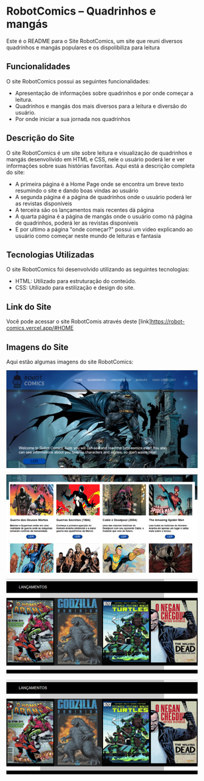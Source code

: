 # RobotComics – Quadrinhos e mangás 

Este é o README para o Site RobotComics, um site que reuni diversos quadrinhos e mangás populares e os dispolibiliza para leitura

## Funcionalidades

O site RobotComics possui as seguintes funcionalidades:

- Apresentação de informações sobre quadrinhos e por onde começar a leitura.
- Quadrinhos e mangás dos mais diversos para a leitura e diversão do usuário.
- Por onde iniciar a sua jornada nos quadrinhos

## Descrição do Site

O site RobotComics é um site sobre leitura e visualização de quadrinhos e mangás desenvolivido em HTML e CSS, nele o usuário poderá ler e ver informações sobre suas histórias favoritas.
Aqui está a descrição completa do site:

- A primeira página é a Home Page onde se encontra um breve texto resumindo o site e dando boas vindas ao usuário
- A segunda página é a página de quadrinhos onde o usuário poderá ler as revistas disponíveis
- A terceira são os lançamentos mais recentes dá página
- A quarta página é a página de mangás onde o usuário como ná página de quadrinhos, poderá ler as revistas disponíveis
- E por ultimo a página "onde começar?" possui um video explicando ao usuário como começar neste mundo de leituras e fantasia

## Tecnologias Utilizadas

O site RobotComics foi desenvolvido utilizando as seguintes tecnologias:

- HTML: Utilizado para estruturação do conteúdo.
- CSS: Utilizado para estilização e design do site.

## Link do Site

Você pode acessar o site RobotComis através deste [link]https://robot-comics.vercel.app/#HOME

## Imagens do Site

Aqui estão algumas imagens do site RobotComics:

![Imagem 1](/imagens/fotosite1.png)

![Imagem 2](/imagens/fotosite2.png)

![Imagem 3](/imagens/fotosite3.png)

![Imagem 4](/imagens/fotosite3.png)

